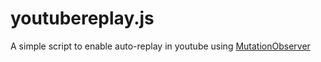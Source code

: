 # youtubereplay.js
A simple script to enable auto-replay in youtube using [MutationObserver](https://developer.mozilla.org/en-US/docs/Web/API/MutationObserver)
